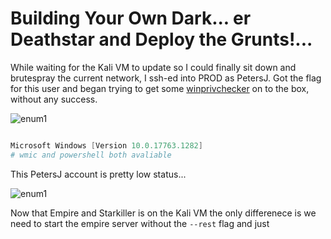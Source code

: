 # Building Your Own Dark... er Deathstar and Deploy the Grunts!...

While waiting for the Kali VM to update so I could finally sit down and brutespray the current network, I ssh-ed into PROD as PetersJ. Got the flag for this user and began trying to get some [winprivchecker](https://github.com/Tib3rius/windowsprivchecker) on to the box, without any success.

![enum1](Screenshots/deathstar-prod-enum1.png)
```powershell

Microsoft Windows [Version 10.0.17763.1282]
# wmic and powershell both avaliable

```

This PetersJ account is pretty low status...

![enum1](Screenshots/deathstar-lowstatus.png)

Now that Empire and Starkiller is on the Kali VM the only differenece is we need to start the empire server without the `--rest` flag and just 